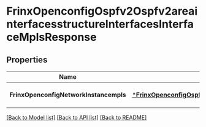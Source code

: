 # FrinxOpenconfigOspfv2Ospfv2areainterfacesstructureInterfacesInterfaceMplsResponse

## Properties
Name | Type | Description | Notes
------------ | ------------- | ------------- | -------------
**FrinxOpenconfigNetworkInstancempls** | [***FrinxOpenconfigOspfv2Ospfv2areainterfacesstructureInterfacesInterfaceMpls**](frinx.openconfig.ospfv2.ospfv2areainterfacesstructure.interfaces.interface.Mpls.md) |  | [optional] [default to null]

[[Back to Model list]](../README.md#documentation-for-models) [[Back to API list]](../README.md#documentation-for-api-endpoints) [[Back to README]](../README.md)


